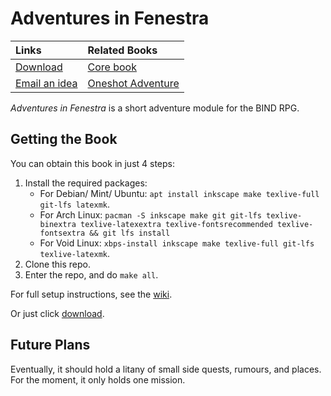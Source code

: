 # Adventures in Fenestra

| Links                          | Related Books                  |
|:-------------------------------|:-------------------------------|
| [Download][aif]                | [Core book][core]              |
| [Email an idea][issues email]  | [Oneshot Adventure][oneshot]   |

*Adventures in Fenestra* is a short adventure module for the BIND RPG.

## Getting the Book

You can obtain this book in just 4 steps:

1. Install the required packages:
    * For Debian/ Mint/ Ubuntu: `apt install inkscape make texlive-full git-lfs latexmk`.
    * For Arch Linux: `pacman -S inkscape make git git-lfs texlive-binextra texlive-latexextra texlive-fontsrecommended texlive-fontsextra && git lfs install`
    * For Void Linux: `xbps-install inkscape make texlive-full git-lfs texlive-latexmk`.
1. Clone this repo.
1. Enter the repo, and do `make all`.

For full setup instructions, see the [wiki][compiling].

Or just click [download][aif].

## Future Plans

Eventually, it should hold a litany of small side quests, rumours, and places.
For the moment, it only holds one mission.

[compiling]: https://gitlab.com/bindrpg/core/-/wikis/dev/Compiling
[oneshot]: https://gitlab.com/bindrpg/oneshot/-/jobs/artifacts/master/raw/Escape_from_the_Goblin_Horde.pdf?job=build
[core]: https://gitlab.com/bindrpg/metabind/-/jobs/artifacts/master/raw/complete/Core_Rules.pdf?job=build
[aif]: https://gitlab.com/bindrpg/aif/-/jobs/artifacts/master/raw/Adventures_in_Fenestra.pdf?job=build
[goblin hole]: https://gitlab.com/bindrpg/aif/-/jobs/artifacts/master/raw/The_Goblin_Hole.pdf?job=build
[issues email]: mailto:contact-project+bindrpg-aif-16324948-issue-@incoming.gitlab.com
